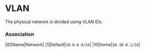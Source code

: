 # VLAN
The physical network is divided using VLAN IDs.

### Association
|ID|Name|Network|
|1|Default|`10.0.0.0/24`|
|10|home|`10.10.0.1/24`|
